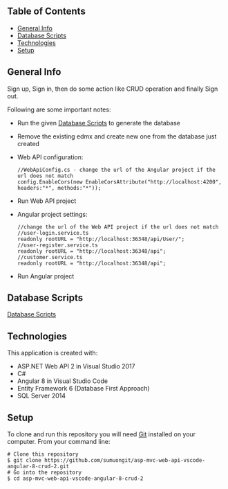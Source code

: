 ## Table of Contents
* [General Info](#general-info)
* [Database Scripts](#database-scripts)
* [Technologies](#technologies)
* [Setup](#setup)

## General Info
Sign up, Sign in, then do some action like CRUD operation and finally Sign out.

Following are some important notes:
* Run the given [Database Scripts](https://github.com/sumuongit/asp-mvc-web-api-vscode-angular-8-crud-2/tree/master/WebAPI/WebAPI/Database_Scripts) to generate the database
* Remove the existing edmx and create new one from the database just created
* Web API configuration:

  ```
  //WebApiConfig.cs - change the url of the Angular project if the url does not match
  config.EnableCors(new EnableCorsAttribute("http://localhost:4200", headers:"*", methods:"*"));  
  ```
* Run Web API project
* Angular project settings:
  
  ```
  //change the url of the Web API project if the url does not match
  //user-login.service.ts
  readonly rootURL = "http://localhost:36348/api/User/";
  //user-register.service.ts
  readonly rootURL = "http://localhost:36348/api";  
  //customer.service.ts 
  readonly rootURL = "http://localhost:36348/api";
  ```
* Run Angular project 

## Database Scripts
[Database Scripts](https://github.com/sumuongit/asp-mvc-web-api-vscode-angular-8-crud-2/tree/master/WebAPI/WebAPI/Database_Scripts)
	
## Technologies
This application is created with:
* ASP.NET Web API 2 in Visual Studio 2017
* C# 
* Angular 8 in Visual Studio Code
* Entity Framework 6 (Database First Approach)
* SQL Server 2014
	
## Setup
To clone and run this repository you will need [Git](https://git-scm.com/) installed on your computer. From your command line:

```
# Clone this repository
$ git clone https://github.com/sumuongit/asp-mvc-web-api-vscode-angular-8-crud-2.git
# Go into the repository
$ cd asp-mvc-web-api-vscode-angular-8-crud-2
```
